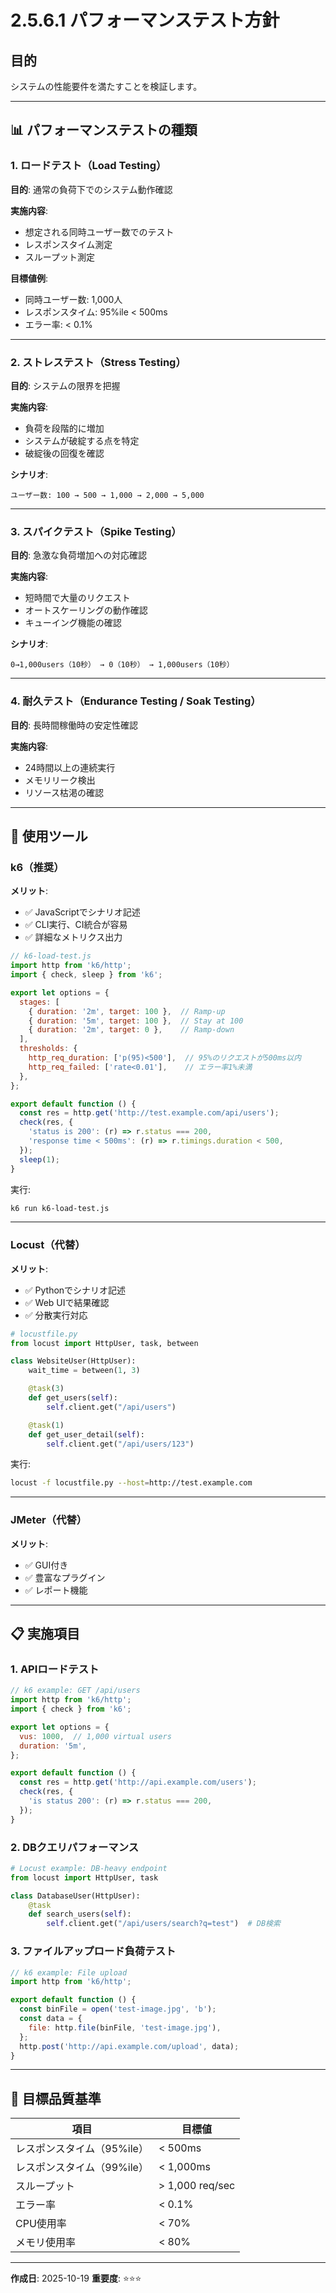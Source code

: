 # 2.5.6.1 パフォーマンステスト方針

## 目的

システムの性能要件を満たすことを検証します。

---

## 📊 パフォーマンステストの種類

### 1. ロードテスト（Load Testing）

**目的**: 通常の負荷下でのシステム動作確認

**実施内容**:
- 想定される同時ユーザー数でのテスト
- レスポンスタイム測定
- スループット測定

**目標値例**:
- 同時ユーザー数: 1,000人
- レスポンスタイム: 95%ile < 500ms
- エラー率: < 0.1%

---

### 2. ストレステスト（Stress Testing）

**目的**: システムの限界を把握

**実施内容**:
- 負荷を段階的に増加
- システムが破綻する点を特定
- 破綻後の回復を確認

**シナリオ**:
```
ユーザー数: 100 → 500 → 1,000 → 2,000 → 5,000
```

---

### 3. スパイクテスト（Spike Testing）

**目的**: 急激な負荷増加への対応確認

**実施内容**:
- 短時間で大量のリクエスト
- オートスケーリングの動作確認
- キューイング機能の確認

**シナリオ**:
```
0→1,000users（10秒） → 0（10秒） → 1,000users（10秒）
```

---

### 4. 耐久テスト（Endurance Testing / Soak Testing）

**目的**: 長時間稼働時の安定性確認

**実施内容**:
- 24時間以上の連続実行
- メモリリーク検出
- リソース枯渇の確認

---

## 🔧 使用ツール

### k6（推奨）

**メリット**:
- ✅ JavaScriptでシナリオ記述
- ✅ CLI実行、CI統合が容易
- ✅ 詳細なメトリクス出力

```javascript
// k6-load-test.js
import http from 'k6/http';
import { check, sleep } from 'k6';

export let options = {
  stages: [
    { duration: '2m', target: 100 },  // Ramp-up
    { duration: '5m', target: 100 },  // Stay at 100
    { duration: '2m', target: 0 },    // Ramp-down
  ],
  thresholds: {
    http_req_duration: ['p(95)<500'],  // 95%のリクエストが500ms以内
    http_req_failed: ['rate<0.01'],    // エラー率1%未満
  },
};

export default function () {
  const res = http.get('http://test.example.com/api/users');
  check(res, {
    'status is 200': (r) => r.status === 200,
    'response time < 500ms': (r) => r.timings.duration < 500,
  });
  sleep(1);
}
```

実行:
```bash
k6 run k6-load-test.js
```

---

### Locust（代替）

**メリット**:
- ✅ Pythonでシナリオ記述
- ✅ Web UIで結果確認
- ✅ 分散実行対応

```python
# locustfile.py
from locust import HttpUser, task, between

class WebsiteUser(HttpUser):
    wait_time = between(1, 3)

    @task(3)
    def get_users(self):
        self.client.get("/api/users")

    @task(1)
    def get_user_detail(self):
        self.client.get("/api/users/123")
```

実行:
```bash
locust -f locustfile.py --host=http://test.example.com
```

---

### JMeter（代替）

**メリット**:
- ✅ GUI付き
- ✅ 豊富なプラグイン
- ✅ レポート機能

---

## 📋 実施項目

### 1. APIロードテスト

```javascript
// k6 example: GET /api/users
import http from 'k6/http';
import { check } from 'k6';

export let options = {
  vus: 1000,  // 1,000 virtual users
  duration: '5m',
};

export default function () {
  const res = http.get('http://api.example.com/users');
  check(res, {
    'is status 200': (r) => r.status === 200,
  });
}
```

### 2. DBクエリパフォーマンス

```python
# Locust example: DB-heavy endpoint
from locust import HttpUser, task

class DatabaseUser(HttpUser):
    @task
    def search_users(self):
        self.client.get("/api/users/search?q=test")  # DB検索
```

### 3. ファイルアップロード負荷テスト

```javascript
// k6 example: File upload
import http from 'k6/http';

export default function () {
  const binFile = open('test-image.jpg', 'b');
  const data = {
    file: http.file(binFile, 'test-image.jpg'),
  };
  http.post('http://api.example.com/upload', data);
}
```

---

## 🎯 目標品質基準

| 項目 | 目標値 |
|------|--------|
| レスポンスタイム（95%ile） | < 500ms |
| レスポンスタイム（99%ile） | < 1,000ms |
| スループット | > 1,000 req/sec |
| エラー率 | < 0.1% |
| CPU使用率 | < 70% |
| メモリ使用率 | < 80% |

---

**作成日**: 2025-10-19
**重要度**: ⭐⭐⭐
